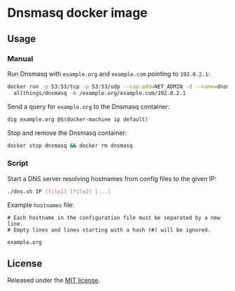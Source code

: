 # Dnsmasq docker image

## Usage

### Manual
Run Dnsmasq with `example.org` and `example.com` pointing to `192.0.2.1`:

```sh
docker run -p 53:53/tcp -p 53:53/udp --cap-add=NET_ADMIN -d --name=dnsmasq \
  allthings/dnsmasq -A /example.org/example.com/192.0.2.1
```

Send a query for `example.org` to the Dnsmasq container:

```sh
dig example.org @$(docker-machine ip default)
```

Stop and remove the Dnsmasq container:

```sh
docker stop dnsmasq && docker rm dnsmasq
```

### Script
Start a DNS server resolving hostnames from config files to the given IP:

```sh
./dns.sh IP [file1] [file2] [...]
```

Example `hostnames` file:

```
# Each hostname in the configuration file must be separated by a new line.
# Empty lines and lines starting with a hash (#) will be ignored.

example.org
```

## License
Released under the [MIT license](http://www.opensource.org/licenses/MIT).
